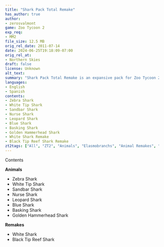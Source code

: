```yaml
---
title: "Shark Pack Total Remake"
has_author: true
author: 
- zerosvalmont
game: Zoo Tycoon 2
exp_req: 
- MM2
file_size: 12.5 MB
orig_rel_date: 2011-07-14
date: 2024-06-25T19:18:09-07:00
orig_rel_at: 
- Northern Skies
draft: false
license: Unknown
alt_text: 
summary: "Shark Pack Total Remake is an expansive pack for Zoo Tycoon 2 created by zerosvalmont."
languages:
- English
- Spanish
contents:
- Zebra Shark
- White Tip Shark
- Sandbar Shark
- Nurse Shark
- Leopard Shark
- Blue Shark
- Basking Shark
- Golden Hammerhead Shark
- White Shark Remake
- Black Tip Reef Shark Remake
zt2tags: ["All", "ZT2", "Animals", "Elasmobranchs", "Animal Remakes", "All Remakes", "Living"]
---
```



Contents


**Animals**

- Zebra Shark
- White Tip Shark
- Sandbar Shark
- Nurse Shark
- Leopard Shark
- Blue Shark
- Basking Shark
- Golden Hammerhead Shark

**Remakes**

- White Shark
- Black Tip Reef Shark

